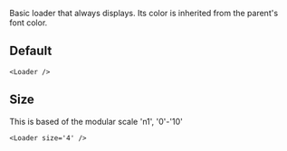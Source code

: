 Basic loader that always displays. Its color is inherited from the parent's
font color.

## Default

    <Loader />

## Size

This is based of the modular scale 'n1', '0'-'10'

    <Loader size='4' />

